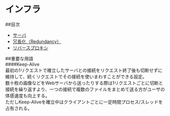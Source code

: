 インフラ
======

##目次
* [サーバ](./server.md)  
* [冗長化（Redundancy）](./redundancy.md)  
* [リバースプロキシ](./reverseProxy.md)  

##重要な用語  
####Keep-Alive  
最初の1リクエストで確立したサーバとの接続をリクエスト終了後も切断せずに維持して、続くリクエストでその接続を使いまわすことができる設定。  
数十枚の画像などをWebサーバから送ったりする際は1リクエストごとに切断と接続を繰り返すより、一つの接続で複数のファイルをまとめて送る方がユーザの体感速度も向上する。  
ただしKeep-Aliveを確立中はクライアントごとに一定時間プロセス/スレッドを占有される。  

